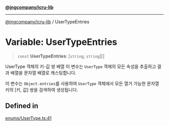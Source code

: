 [**@jngcompany/icru-lib**](../README.md)

***

[@jngcompany/icru-lib](../globals.md) / UserTypeEntries

# Variable: UserTypeEntries

> `const` **UserTypeEntries**: [`string`, `string`][]

UserType 객체의 키-값 쌍 배열
이 변수는 `UserType` 객체의 모든 속성을 추출하고 결과 배열을 문자열 배열로 캐스팅합니다.

이 변수는 `Object.entries`를 사용하여 `UserType` 객체에서 모든 열거 가능한
문자열 키의 [키, 값] 쌍을 검색하여 생성됩니다.

## Defined in

[enums/UserType.ts:41](https://github.com/jngcompany/icru-lib/blob/761e262af29fb19aea42bf1fcdb824ee624d8160/src/enums/UserType.ts#L41)
